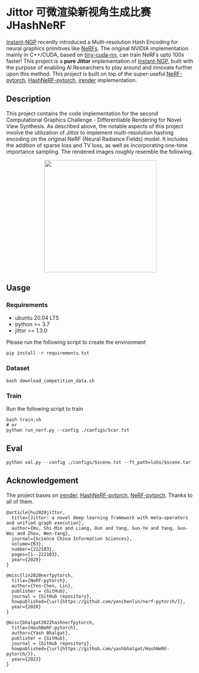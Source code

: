 # Jittor 可微渲染新视角生成比赛 JHashNeRF

[Instant-NGP](https://github.com/NVlabs/instant-ngp) recently introduced a Multi-resolution Hash Encoding for neural graphics primitives like [NeRFs](https://www.matthewtancik.com/nerf). The original NVIDIA implementation mainly in C++/CUDA, based on [tiny-cuda-nn](https://github.com/NVlabs/tiny-cuda-nn), can train NeRFs upto 100x faster!
This project is a **pure Jittor** implementation of [Instant-NGP](https://github.com/NVlabs/instant-ngp), built with the purpose of enabling AI Researchers to play around and innovate further upon this method.
This project is built on top of the super-useful [NeRF-pytorch](https://github.com/yenchenlin/nerf-pytorch), [HashNeRF-pytorch](https://github.com/yashbhalgat/HashNeRF-pytorch), [jrender](https://github.com/Jittor/jrender/tree/main/jrender/renderer) implementation.

## Description

This project contains the code implementation for the second Computational Graphics Challenge - Differentiable Rendering for Novel View Synthesis. As described above, the notable aspects of this project involve the utilization of Jittor to implement multi-resolution hashing encoding on the original NeRF (Neural Radiance Fields) model. It includes the addition of sparse loss and TV loss, as well as incorporating one-time importance sampling. The rendered images roughly resemble the following.

<div align=center>
  <img src="imgs/Scar_r_9.png" height="300"/>
<!-- ![Scarr_9.jpg](imgs/Scar_r_9.png) -->
</div>

## Uasge

### Requirements

- ubuntu 20.04 LTS
- python >= 3.7
- jittor >= 1.3.0

Please run the following script to create the environment

```
pip install -r requirements.txt
```

### Dataset

```
bash download_competition_data.sh
```

### Train

Run the following script to train

```
bash train.sh
# or
python run_nerf.py --config ./configs/Scar.txt
```

## Eval

```
python val.py --config ./configs/$scene.txt --ft_path=lohs/$scene.tar
```

## Acknowledgement

The project bases on [jrender](https://github.com/Jittor/jrender/tree/main/jrender/renderer),  [HashNeRF-pytorch](https://github.com/yashbhalgat/HashNeRF-pytorch), [NeRF-pytorch](https://github.com/yenchenlin/nerf-pytorch). Thanks to all of them.

```
@article{hu2020jittor,
  title={Jittor: a novel deep learning framework with meta-operators and unified graph execution},
  author={Hu, Shi-Min and Liang, Dun and Yang, Guo-Ye and Yang, Guo-Wei and Zhou, Wen-Yang},
  journal={Science China Information Sciences},
  volume={63},
  number={222103},
  pages={1--222103},
  year={2020}
}
```

```
@misc{lin2020nerfpytorch,
  title={NeRF-pytorch},
  author={Yen-Chen, Lin},
  publisher = {GitHub},
  journal = {GitHub repository},
  howpublished={\url{https://github.com/yenchenlin/nerf-pytorch/}},
  year={2020}
}
```

```
@misc{bhalgat2022hashnerfpytorch,
  title={HashNeRF-pytorch},
  author={Yash Bhalgat},
  publisher = {GitHub},
  journal = {GitHub repository},
  howpublished={\url{https://github.com/yashbhalgat/HashNeRF-pytorch/}},
  year={2022}
}
```
